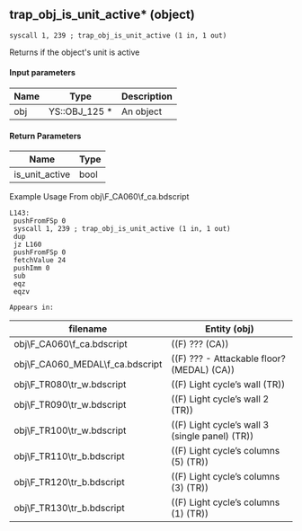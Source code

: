 ## trap_obj_is_unit_active* (object)

`syscall 1, 239 ; trap_obj_is_unit_active (1 in, 1 out)`

Returns if the object's unit is active

#### Input parameters
| Name | Type | Description
|------|------|------------
| obj   | YS::OBJ_125 *   | An object


#### Return Parameters
| Name | Type
|------|-----
| is_unit_active   | bool   
Example Usage From obj\F_CA060\f_ca.bdscript
```plaintext
L143:
 pushFromFSp 0
 syscall 1, 239 ; trap_obj_is_unit_active (1 in, 1 out)
 dup 
 jz L160
 pushFromFSp 0
 fetchValue 24
 pushImm 0
 sub 
 eqz 
 eqzv
```





	Appears in:
| filename | Entity (obj)
|----------|-------------
| obj\F_CA060\f_ca.bdscript       | ((F) ??? (CA))          
| obj\F_CA060_MEDAL\f_ca.bdscript       | ((F) ??? - Attackable floor? (MEDAL) (CA))          
| obj\F_TR080\tr_w.bdscript       | ((F) Light cycle’s wall (TR))          
| obj\F_TR090\tr_w.bdscript       | ((F) Light cycle’s wall 2 (TR))          
| obj\F_TR100\tr_w.bdscript       | ((F) Light cycle’s wall 3 (single panel) (TR))          
| obj\F_TR110\tr_b.bdscript       | ((F) Light cycle’s columns (5) (TR))          
| obj\F_TR120\tr_b.bdscript       | ((F) Light cycle’s columns (3) (TR))          
| obj\F_TR130\tr_b.bdscript       | ((F) Light cycle’s columns (1) (TR))          



